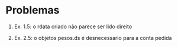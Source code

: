 Problemas
=========

1. Ex. 1.5: o rdata criado não parece ser lido direito

2. Ex. 2.5: o objetos pesos.ds é desnecessario para a conta pedida
